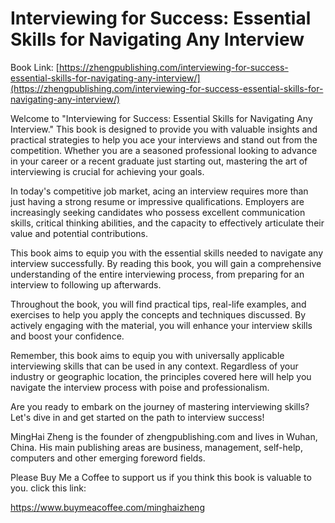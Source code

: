 # Interviewing for Success: Essential Skills for Navigating Any Interview

Book Link: [https://zhengpublishing.com/interviewing-for-success-essential-skills-for-navigating-any-interview/](https://zhengpublishing.com/interviewing-for-success-essential-skills-for-navigating-any-interview/)

Welcome to "Interviewing for Success: Essential Skills for Navigating Any Interview." This book is designed to provide you with valuable insights and practical strategies to help you ace your interviews and stand out from the competition. Whether you are a seasoned professional looking to advance in your career or a recent graduate just starting out, mastering the art of interviewing is crucial for achieving your goals.

In today's competitive job market, acing an interview requires more than just having a strong resume or impressive qualifications. Employers are increasingly seeking candidates who possess excellent communication skills, critical thinking abilities, and the capacity to effectively articulate their value and potential contributions.

This book aims to equip you with the essential skills needed to navigate any interview successfully. By reading this book, you will gain a comprehensive understanding of the entire interviewing process, from preparing for an interview to following up afterwards.

Throughout the book, you will find practical tips, real-life examples, and exercises to help you apply the concepts and techniques discussed. By actively engaging with the material, you will enhance your interview skills and boost your confidence.

Remember, this book aims to equip you with universally applicable interviewing skills that can be used in any context. Regardless of your industry or geographic location, the principles covered here will help you navigate the interview process with poise and professionalism.

Are you ready to embark on the journey of mastering interviewing skills? Let's dive in and get started on the path to interview success!

MingHai Zheng is the founder of zhengpublishing.com and lives in Wuhan, China. His main publishing areas are business, management, self-help, computers and other emerging foreword fields.

Please Buy Me a Coffee to support us if you think this book is valuable to you. click this link:

https://www.buymeacoffee.com/minghaizheng
